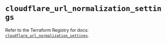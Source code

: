 # `cloudflare_url_normalization_settings`

Refer to the Terraform Registry for docs: [`cloudflare_url_normalization_settings`](https://registry.terraform.io/providers/cloudflare/cloudflare/5.8.2/docs/resources/url_normalization_settings).
